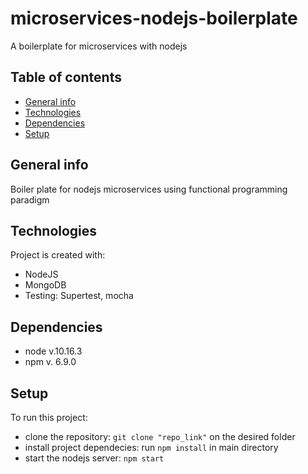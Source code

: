 # microservices-nodejs-boilerplate
A boilerplate for microservices with nodejs

## Table of contents
* [General info](#general-info)
* [Technologies](#technologies)
* [Dependencies](#dependencies)
* [Setup](#setup)

## General info
Boiler plate for nodejs microservices using functional programming paradigm
	
## Technologies
Project is created with:
* NodeJS
* MongoDB
* Testing: Supertest, mocha

## Dependencies
* node v.10.16.3
* npm v. 6.9.0

## Setup
To run this project:

* clone the repository: `git clone "repo_link"` on the desired folder 
* install project dependecies: run `npm install` in main directory
* start the nodejs server: `npm start`
